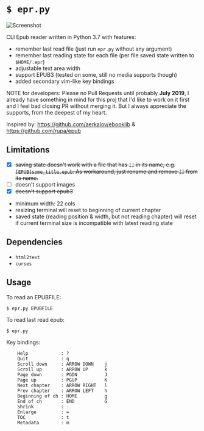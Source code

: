 # `$ epr.py`

![Screenshot](https://raw.githubusercontent.com/wustho/epr/master/screenshot.png)

CLI Epub reader written in Python 3.7 with features:

- remember last read file (just run `epr.py` without any argument)
- remember last reading state for each file (per file saved state written to `$HOME/.epr`)
- adjustable text area width
- support EPUB3 (tested on some, still no media supports though)
- added secondary vim-like key bindings

NOTE for developers: Please no Pull Requests until probably **July 2019**, I already have something in mind for this proj that I'd like to work on it first and I feel bad closing PR without merging it. But I always appreciate the supports, from the deepest of my heart.

Inspired by: https://github.com/aerkalov/ebooklib & https://github.com/rupa/epub

## Limitations

- [x] ~~saving state doesn't work with a file that has `[]` in its name, e.g. `[EPUB]some_title.epub`. As workaround, just rename and remove `[]` from its name.~~
- [ ] doesn't support images
- [x] ~~doesn't support epub3~~
- minimum width: 22 cols
- resizing terminal will reset to beginning of current chapter
- saved state (reading position & width, but not reading chapter) will reset 
  if current terminal size is incompatible with latest reading state

## Dependencies

- `html2text`
- `curses`

## Usage

To read an EPUBFILE:


```shell
$ epr.py EPUBFILE
```

To read last read epub:

```shell
$ epr.py
```

Key bindings:
```
    Help            : ?
    Quit            : q
    Scroll down     : ARROW DOWN    j
    Scroll up       : ARROW UP      k
    Page down       : PGDN          J
    Page up         : PGUP          K
    Next chapter    : ARROW RIGHT   l
    Prev chapter    : ARROW LEFT    h
    Beginning of ch : HOME          g
    End of ch       : END           G
    Shrink          : -
    Enlarge         : =
    TOC             : t
    Metadata        : m
```
